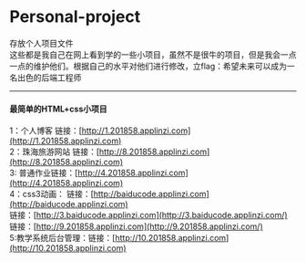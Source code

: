 # Personal-project
存放个人项目文件<br/>
这些都是我自己在网上看到学的一些小项目，虽然不是很牛的项目，但是我会一点一点的维护他们。根据自己的水平对他们进行修改，立flag：希望未来可以成为一名出色的后端工程师

----------

#### 最简单的HTML+css小项目 ####
1：个人博客 链接：[http://1.201858.applinzi.com](http://1.201858.applinzi.com)<br/>
2：珠海旅游网站 链接：[http://8.201858.applinzi.com](http://8.201858.applinzi.com)<br/>
3: 普通作业链接：[http://4.201858.applinzi.com](http://4.201858.applinzi.com)<br/>
4：css3动画： 链接：[http://baiducode.applinzi.com](http://baiducode.applinzi.com)<br/>
              链接：[http://3.baiducode.applinzi.com](http://3.baiducode.applinzi.com/)<br/>
              链接：[http://9.201858.applinzi.com](http://9.201858.applinzi.com/)<br/>
5:教学系统后台管理：链接：[http://10.201858.applinzi.com](http://10.201858.applinzi.com)<br/>
